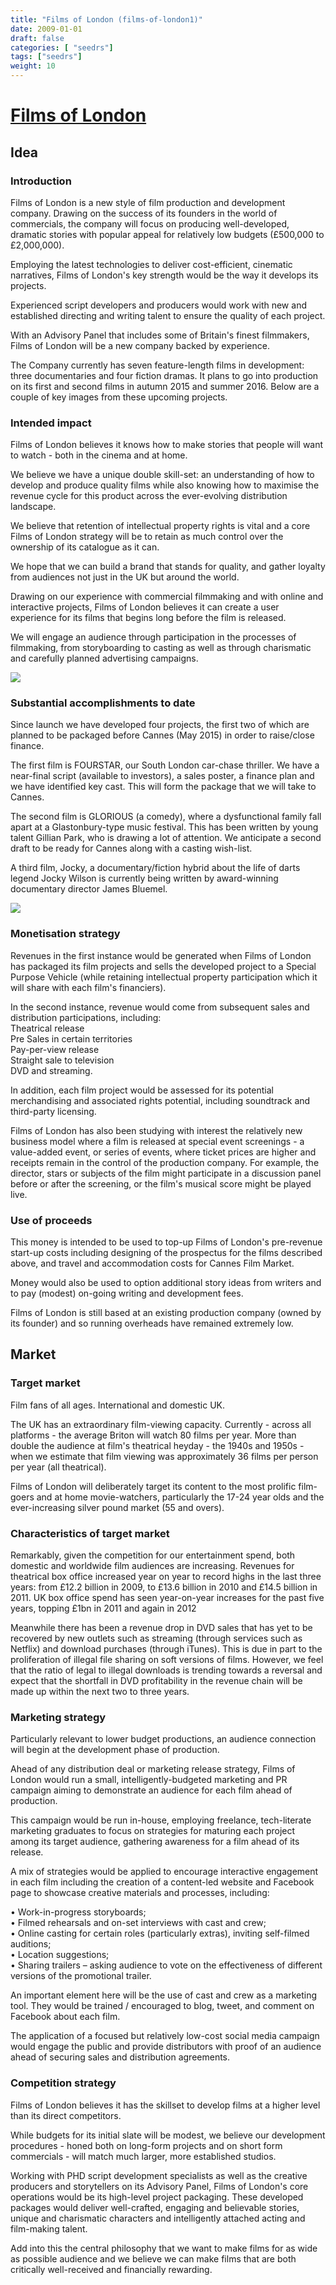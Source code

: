 ```yaml
---
title: "Films of London (films-of-london1)"
date: 2009-01-01
draft: false
categories: [ "seedrs"]
tags: ["seedrs"]
weight: 10
---
```


# [Films of London](https://www.seedrs.com/films-of-london1)

## Idea

### Introduction

Films of London is a new style of film production and development company. Drawing on the success of its founders in the world of commercials, the company will focus on producing well-developed, dramatic stories with popular appeal for relatively low budgets (£500,000 to £2,000,000).

Employing the latest technologies to deliver cost-efficient, cinematic narratives, Films of London's key strength would be the way it develops its projects.

Experienced script developers and producers would work with new and established directing and writing talent to ensure the quality of each project.

With an Advisory Panel that includes some of Britain's finest filmmakers, Films of London will be a new company backed by experience.

The Company currently has seven feature-length films in development: three documentaries and four fiction dramas. It plans to go into production on its first and second films in autumn 2015 and summer 2016. Below are a couple of key images from these upcoming projects.

### Intended impact

Films of London believes it knows how to make stories that people will want to watch - both in the cinema and at home.

We believe we have a unique double skill-set: an understanding of how to develop and produce quality films while also knowing how to maximise the revenue cycle for this product across the ever-evolving distribution landscape.

We believe that retention of intellectual property rights is vital and a core Films of London strategy will be to retain as much control over the ownership of its catalogue as it can.

We hope that we can build a brand that stands for quality, and gather loyalty from audiences not just in the UK but around the world.

Drawing on our experience with commercial filmmaking and with online and interactive projects, Films of London believes it can create a user experience for its films that begins long before the film is released.

We will engage an audience through participation in the processes of filmmaking, from storyboarding to casting as well as through charismatic and carefully planned advertising campaigns.

![](/img/seedrs/uploads/startup/section_image/image/4039/nvsm685vq90eeecmue8107oatnkffj6/FourStar_16x9_Art_4.jpeg?rect=0%2C0%2C3250%2C1827&w=600&fit=clip&s=60ee47e48f97d0d976c4a6380612d195)

### Substantial accomplishments to date

Since launch we have developed four projects, the first two of which are planned to be packaged before Cannes (May 2015) in order to raise/close finance.

The first film is FOURSTAR, our South London car-chase thriller. We have a near-final script (available to investors), a sales poster, a finance plan and we have identified key cast. This will form the package that we will take to Cannes.

The second film is GLORIOUS (a comedy), where a dysfunctional family fall apart at a Glastonbury-type music festival. This has been written by young talent Gillian Park, who is drawing a lot of attention. We anticipate a second draft to be ready for Cannes along with a casting wish-list.

A third film, Jocky, a documentary/fiction hybrid about the life of darts legend Jocky Wilson is currently being written by award-winning documentary director James Bluemel.

![](/img/seedrs/uploads/startup/section_image/image/4037/hfsqsbytrzdtrvwkz4rtzqgt45omgrp/JOCKY_470x4951.jpg?rect=0%2C0%2C468%2C495&w=600&fit=clip&s=dab654d77660bf26299bb16ec33d8bb7)

### Monetisation strategy

Revenues in the first instance would be generated when Films of London has packaged its film projects and sells the developed project to a Special Purpose Vehicle (while retaining intellectual property participation which it will share with each film's financiers).

In the second instance, revenue would come from subsequent sales and distribution participations, including: <br>Theatrical release <br>Pre Sales in certain territories <br>Pay-per-view release <br>Straight sale to television <br>DVD and streaming.

In addition, each film project would be assessed for its potential merchandising and associated rights potential, including soundtrack and third-party licensing.

Films of London has also been studying with interest the relatively new business model where a film is released at special event screenings - a value-added event, or series of events, where ticket prices are higher and receipts remain in the control of the production company. For example, the director, stars or subjects of the film might participate in a discussion panel before or after the screening, or the film's musical score might be played live.

### Use of proceeds

This money is intended to be used to top-up Films of London's pre-revenue start-up costs including designing of the prospectus for the films described above, and travel and accommodation costs for Cannes Film Market.

Money would also be used to option additional story ideas from writers and to pay (modest) on-going writing and development fees.

Films of London is still based at an existing production company (owned by its founder) and so running overheads have remained extremely low.

## Market

### Target market

Film fans of all ages. International and domestic UK.

The UK has an extraordinary film-viewing capacity. Currently - across all platforms - the average Briton will watch 80 films per year. More than double the audience at film's theatrical heyday - the 1940s and 1950s - when we estimate that film viewing was approximately 36 films per person per year (all theatrical).

Films of London will deliberately target its content to the most prolific film-goers and at home movie-watchers, particularly the 17-24 year olds and the ever-increasing silver pound market (55 and overs).

### Characteristics of target market

Remarkably, given the competition for our entertainment spend, both domestic and worldwide film audiences are increasing. Revenues for theatrical box office increased year on year to record highs in the last three years: from £12.2 billion in 2009, to £13.6 billion in 2010 and £14.5 billion in 2011. UK box office spend has seen year-on-year increases for the past five years, topping £1bn in 2011 and again in 2012

Meanwhile there has been a revenue drop in DVD sales that has yet to be recovered by new outlets such as streaming (through services such as Netflix) and download purchases (through iTunes). This is due in part to the proliferation of illegal file sharing on soft versions of films. However, we feel that the ratio of legal to illegal downloads is trending towards a reversal and expect that the shortfall in DVD profitability in the revenue chain will be made up within the next two to three years.

### Marketing strategy

Particularly relevant to lower budget productions, an audience connection will begin at the development phase of production.

Ahead of any distribution deal or marketing release strategy, Films of London would run a small, intelligently-budgeted marketing and PR campaign aiming to demonstrate an audience for each film ahead of production.

This campaign would be run in-house, employing freelance, tech-literate marketing graduates to focus on strategies for maturing each project among its target audience, gathering awareness for a film ahead of its release.

A mix of strategies would be applied to encourage interactive engagement in each film including the creation of a content-led website and Facebook page to showcase creative materials and processes, including:

• Work-in-progress storyboards; <br>• Filmed rehearsals and on-set interviews with cast and crew; <br>• Online casting for certain roles (particularly extras), inviting self-filmed auditions; <br>• Location suggestions; <br>• Sharing trailers – asking audience to vote on the effectiveness of different versions of the promotional trailer.

An important element here will be the use of cast and crew as a marketing tool. They would be trained / encouraged to blog, tweet, and comment on Facebook about each film.

The application of a focused but relatively low-cost social media campaign would engage the public and provide distributors with proof of an audience ahead of securing sales and distribution agreements.

### Competition strategy

Films of London believes it has the skillset to develop films at a higher level than its direct competitors.

While budgets for its initial slate will be modest, we believe our development procedures - honed both on long-form projects and on short form commercials - will match much larger, more established studios.

Working with PHD script development specialists as well as the creative producers and storytellers on its Advisory Panel, Films of London's core operations would be its high-level project packaging. These developed packages would deliver well-crafted, engaging and believable stories, unique and charismatic characters and intelligently attached acting and film-making talent.

Add into this the central philosophy that we want to make films for as wide as possible audience and we believe we can make films that are both critically well-received and financially rewarding.

